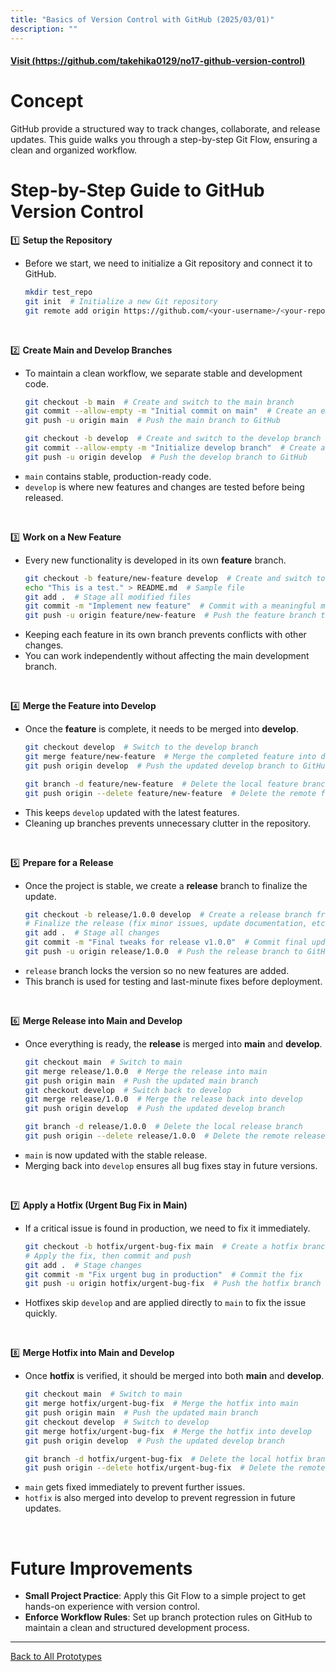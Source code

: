 ```yaml
---
title: "Basics of Version Control with GitHub (2025/03/01)"
description: ""
---
```


#### [Visit (https://github.com/takehika0129/no17-github-version-control)](https://github.com/takehika0129/no17-github-version-control)


# **Concept**
GitHub provide a structured way to track changes, collaborate, and release updates. This guide walks you through a step-by-step Git Flow, ensuring a clean and organized workflow.


# **Step-by-Step Guide to GitHub Version Control**
1️⃣ **Setup the Repository**
- Before we start, we need to initialize a Git repository and connect it to GitHub.
  ```sh
  mkdir test_repo
  git init  # Initialize a new Git repository
  git remote add origin https://github.com/<your-username>/<your-repo-name>.git  # Connect local repo to GitHub
  ```
<br>


2️⃣ **Create Main and Develop Branches**
- To maintain a clean workflow, we separate stable and development code.
  ```sh
  git checkout -b main  # Create and switch to the main branch
  git commit --allow-empty -m "Initial commit on main"  # Create an empty commit for the main branch
  git push -u origin main  # Push the main branch to GitHub
  
  git checkout -b develop  # Create and switch to the develop branch
  git commit --allow-empty -m "Initialize develop branch"  # Create an empty commit for the develop branch
  git push -u origin develop  # Push the develop branch to GitHub
  ```
- `main` contains stable, production-ready code.
- `develop` is where new features and changes are tested before being released.


<br>


3️⃣ **Work on a New Feature**
- Every new functionality is developed in its own **feature** branch.
  ```sh
  git checkout -b feature/new-feature develop  # Create and switch to a feature branch from develop
  echo "This is a test." > README.md  # Sample file
  git add .  # Stage all modified files
  git commit -m "Implement new feature"  # Commit with a meaningful message
  git push -u origin feature/new-feature  # Push the feature branch to GitHub
  ```
- Keeping each feature in its own branch prevents conflicts with other changes.
- You can work independently without affecting the main development branch.


<br>


4️⃣ **Merge the Feature into Develop**
- Once the **feature** is complete, it needs to be merged into **develop**.
  ```sh
  git checkout develop  # Switch to the develop branch
  git merge feature/new-feature  # Merge the completed feature into develop
  git push origin develop  # Push the updated develop branch to GitHub
  
  git branch -d feature/new-feature  # Delete the local feature branch.
  git push origin --delete feature/new-feature  # Delete the remote feature branch.
  ```
- This keeps `develop` updated with the latest features.
- Cleaning up branches prevents unnecessary clutter in the repository.


<br>


5️⃣ **Prepare for a Release**
- Once the project is stable, we create a **release** branch to finalize the update.
  ```sh
  git checkout -b release/1.0.0 develop  # Create a release branch from develop
  # Finalize the release (fix minor issues, update documentation, etc.)
  git add .  # Stage all changes
  git commit -m "Final tweaks for release v1.0.0"  # Commit final updates
  git push -u origin release/1.0.0  # Push the release branch to GitHub
  ```
- `release` branch locks the version so no new features are added.
- This branch is used for testing and last-minute fixes before deployment.


<br>


6️⃣ **Merge Release into Main and Develop**
- Once everything is ready, the **release** is merged into **main** and **develop**.
  ```sh
  git checkout main  # Switch to main
  git merge release/1.0.0  # Merge the release into main
  git push origin main  # Push the updated main branch
  git checkout develop  # Switch back to develop
  git merge release/1.0.0  # Merge the release back into develop
  git push origin develop  # Push the updated develop branch
  
  git branch -d release/1.0.0  # Delete the local release branch
  git push origin --delete release/1.0.0  # Delete the remote release branch
  ```
- `main` is now updated with the stable release.
- Merging back into `develop` ensures all bug fixes stay in future versions.


<br>


7️⃣ **Apply a Hotfix (Urgent Bug Fix in Main)**
- If a critical issue is found in production, we need to fix it immediately.
  ```sh
  git checkout -b hotfix/urgent-bug-fix main  # Create a hotfix branch from main
  # Apply the fix, then commit and push
  git add .  # Stage changes
  git commit -m "Fix urgent bug in production"  # Commit the fix
  git push -u origin hotfix/urgent-bug-fix  # Push the hotfix branch to GitHub
  ```
- Hotfixes skip `develop` and are applied directly to `main` to fix the issue quickly.


<br>


8️⃣ **Merge Hotfix into Main and Develop**
- Once **hotfix** is verified, it should be merged into both **main** and **develop**.
  ```sh
  git checkout main  # Switch to main
  git merge hotfix/urgent-bug-fix  # Merge the hotfix into main
  git push origin main  # Push the updated main branch
  git checkout develop  # Switch to develop
  git merge hotfix/urgent-bug-fix  # Merge the hotfix into develop
  git push origin develop  # Push the updated develop branch
  
  git branch -d hotfix/urgent-bug-fix  # Delete the local hotfix branch
  git push origin --delete hotfix/urgent-bug-fix  # Delete the remote hotfix branch
  ```
- `main` gets fixed immediately to prevent further issues.
- `hotfix` is also merged into develop to prevent regression in future updates.

  
<br>


# **Future Improvements**
- **Small Project Practice**: Apply this Git Flow to a simple project to get hands-on experience with version control.
- **Enforce Workflow Rules**: Set up branch protection rules on GitHub to maintain a clean and structured development process.



---
[Back to All Prototypes](../index.md)
